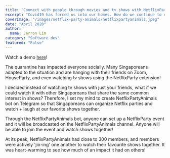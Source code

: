```yaml
---
title: "Connect with people through movies and tv shows with NetflixPartyAnimals"
excerpt: "Covid19 has forced us into our homes. How do we continue to create new relationships?"
coverImage: "/images/netflix-party-animals/netflixpartyanimals.jpeg"
date: "April 2020"
author:
  name: Jerron Lim
category: "Software dev"
featured: "False"
---
```


Watch a demo [here](https://www.youtube.com/embed/_HOuLnuYf4Q)!

The quarantine has impacted everyone socially. Many Singaporeans adapted to the situation and are hanging with their friends on Zoom, HouseParty, and even watching tv shows using the NetflixParty extension!

I decided instead of watching tv shows with just your friends, what if we could watch it with other Singaporeans that share the same common interest in shows? Therefore, I set my mind to create NetflixPartyAnimals bot on Telegram so that Singaporeans can organize Netflix parties and watch + laugh at our favorite shows together.

Through the NetflixPartyAnimals bot, anyone can set up a NetflixParty event and it will be broadcasted on the NetflixPartyAnimals channel. Anyone will be able to join the event and watch shows together!

At its peak, NetflixPartyAnimals had close to 300 members, and members were actively 'jio-ing' one another to watch their favourite shows together. It was heart-warming to see how much of an impact it had on others!

